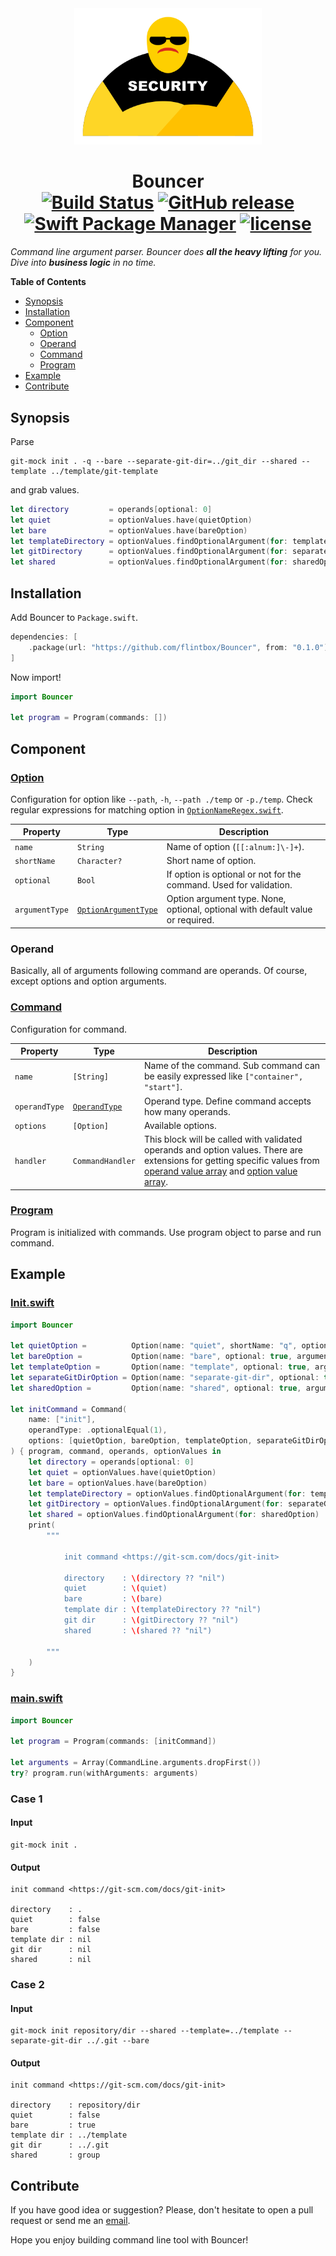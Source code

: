 <div align="center"><img src="/Assets/logo.svg" width="300" /></div>
<h1 align="center">
  <b>Bouncer</b>
  <br>
  <a href="https://travis-ci.org/flintbox/Bouncer"><img src="https://travis-ci.org/flintbox/Bouncer.svg?branch=master" alt="Build Status" /></a>
  <a href="https://github.com/flintbox/Bouncer/releases"><img src="https://img.shields.io/github/release/flintbox/Bouncer.svg" alt="GitHub release" /></a>
  <a href="https://swift.org/package-manager"><img src="https://img.shields.io/badge/Swift%20PM-compatible-orange.svg" alt="Swift Package Manager" /></a>
  <a href="https://github.com/flintbox/Bouncer/blob/master/LICENSE"><img src="https://img.shields.io/github/license/mashape/apistatus.svg" alt="license" /></a>
</h1>

*Command line argument parser. Bouncer does **all the heavy lifting** for you. Dive into **business logic** in no time.*

**Table of Contents**
- [Synopsis](#synopsis)
- [Installation](#installation)
- [Component](#component)
  - [Option](#option)
  - [Operand](#operand)
  - [Command](#command)
  - [Program](#program)
- [Example](#example)
- [Contribute](#contribute)

## Synopsis

Parse

```shell
git-mock init . -q --bare --separate-git-dir=../git_dir --shared --template ../template/git-template
```

and grab values.

```swift
let directory         = operands[optional: 0]
let quiet             = optionValues.have(quietOption)
let bare              = optionValues.have(bareOption)
let templateDirectory = optionValues.findOptionalArgument(for: templateOption)
let gitDirectory      = optionValues.findOptionalArgument(for: separateGitDirOption)
let shared            = optionValues.findOptionalArgument(for: sharedOption)
```

## Installation

Add Bouncer to `Package.swift`.

```swift
dependencies: [
    .package(url: "https://github.com/flintbox/Bouncer", from: "0.1.0")
]
```

Now import!

```swift
import Bouncer

let program = Program(commands: [])
```

## Component

### [Option](https://github.com/flintbox/Bouncer/blob/master/Sources/Bouncer/Option/Option.swift)

Configuration for option like `--path`, `-h`, `--path ./temp` or `-p./temp`. Check regular expressions for matching option in [`OptionNameRegex.swift`](https://github.com/flintbox/Bouncer/blob/master/Sources/Bouncer/Option/OptionNameRegex.swift).

Property | Type | Description
-------- | ---- | -----------
`name` | `String` | Name of option (`[[:alnum:]\-]+`).
`shortName` | `Character?` | Short name of option.
`optional` | `Bool` | If option is optional or not for the command. Used for validation.
`argumentType` | [`OptionArgumentType`](https://github.com/flintbox/Bouncer/blob/master/Sources/Bouncer/Option/OptionArgumentType.swift) | Option argument type. None, optional, optional with default value or required.

### Operand

Basically, all of arguments following command are operands. Of course, except options and option arguments.

### [Command](https://github.com/flintbox/Bouncer/blob/master/Sources/Bouncer/Command/Command.swift)

Configuration for command.

Property | Type | Description
-------- | ---- | -----------
`name` | `[String]` | Name of the command. Sub command can be easily expressed like `["container", "start"]`.
`operandType` | [`OperandType`](https://github.com/flintbox/Bouncer/blob/master/Sources/Bouncer/Command/OperandType.swift) | Operand type. Define command accepts how many operands.
`options` | `[Option]` | Available options.
`handler` | `CommandHandler` | This block will be called with validated operands and option values. There are extensions for getting specific values from [operand value array](https://github.com/flintbox/Bouncer/blob/master/Sources/Bouncer/OperandValue/OperandValue+Array.swift) and [option value array](https://github.com/flintbox/Bouncer/blob/master/Sources/Bouncer/OptionValue/OptionValue+Array.swift).

### [Program](https://github.com/flintbox/Bouncer/blob/master/Sources/Bouncer/Program/Program.swift)

Program is initialized with commands. Use program object to parse and run command.

## Example

### [Init.swift](https://github.com/flintbox/Bouncer/blob/master/Sources/git-mock/init/Init.swift)

```swift
import Bouncer

let quietOption =          Option(name: "quiet", shortName: "q", optional: true, argumentType: .none)
let bareOption =           Option(name: "bare", optional: true, argumentType: .none)
let templateOption =       Option(name: "template", optional: true, argumentType: .required)
let separateGitDirOption = Option(name: "separate-git-dir", optional: true, argumentType: .required)
let sharedOption =         Option(name: "shared", optional: true, argumentType: .optional("group"))

let initCommand = Command(
    name: ["init"],
    operandType: .optionalEqual(1),
    options: [quietOption, bareOption, templateOption, separateGitDirOption, sharedOption]
) { program, command, operands, optionValues in
    let directory = operands[optional: 0]
    let quiet = optionValues.have(quietOption)
    let bare = optionValues.have(bareOption)
    let templateDirectory = optionValues.findOptionalArgument(for: templateOption)
    let gitDirectory = optionValues.findOptionalArgument(for: separateGitDirOption)
    let shared = optionValues.findOptionalArgument(for: sharedOption)
    print(
        """

            init command <https://git-scm.com/docs/git-init>

            directory    : \(directory ?? "nil")
            quiet        : \(quiet)
            bare         : \(bare)
            template dir : \(templateDirectory ?? "nil")
            git dir      : \(gitDirectory ?? "nil")
            shared       : \(shared ?? "nil")

        """
    )
}
```

### [main.swift](https://github.com/flintbox/Bouncer/blob/master/Sources/git-mock/main.swift)

```swift
import Bouncer

let program = Program(commands: [initCommand])

let arguments = Array(CommandLine.arguments.dropFirst())
try? program.run(withArguments: arguments)
```

### Case 1

#### Input

```shell
git-mock init .
```

#### Output

```shell
init command <https://git-scm.com/docs/git-init>

directory    : .
quiet        : false
bare         : false
template dir : nil
git dir      : nil
shared       : nil
```

### Case 2

#### Input

```shell
git-mock init repository/dir --shared --template=../template --separate-git-dir ../.git --bare
```

#### Output

```shell
init command <https://git-scm.com/docs/git-init>

directory    : repository/dir
quiet        : false
bare         : true
template dir : ../template
git dir      : ../.git
shared       : group
```

## Contribute

If you have good idea or suggestion? Please, don't hesitate to open a pull request or send me an [email](mailto:contact@jasonnam.com).

Hope you enjoy building command line tool with Bouncer!
